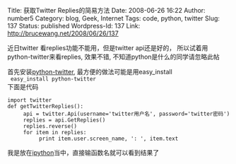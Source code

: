 Title: 获取Twitter Replies的简易方法
Date: 2008-06-26 16:22
Author: number5
Category: blog, Geek, Internet
Tags: code, python, twitter
Slug: 137
Status: published
Wordpress-Id: 137
Link: http://brucewang.net/2008/06/26/137

近日twitter 看replies功能不能用，但是twitter api还是好的，
所以试着用python-twitter来看replies, 效果不错,
不知道python是什么的同学请忽略此帖

首先安装[python-twitter](http://code.google.com/p/python-twitter/),
最方便的做法可能是用easy\_install  
` easy_install python-twitter`  
下面是代码

``` {.python name="code"}
import twitter
def getTwitterReplies():
     api = twitter.Api(username='twitter用户名', password='twitter密码')
     replies = api.GetReplies()
     replies.reverse()
     for item in replies:
          print item.user.screen_name, ': ', item.text
```

我是放在[ipython](http://ipython.scipy.org/)当中，直接输函数名就可以看到结果了
